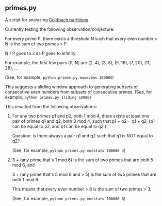 ## primes.py

A script for analyzing [Goldbach partitions](https://en.wikipedia.org/wiki/Goldbach's_conjecture).

Currently testing the following observation/conjecture:

For every prime P, there exists a threshold N such that every even number > N is the sum of two primes > P.

N / P goes to 2 as P goes to infinity.

For example, the first few pairs (P, N) are (2, 4), (3, 8), (5, 16), (7, 20), (11, 28), ...

(See, for example, `python primes.py maxevens 100000`)

This suggests a sliding window approach to generating subsets of consecutive even numbers
from subsets of consecutive primes. (See, for example, `python primes.py sliding 10000`)

This resulted from the following observations:

<ol>
<li>For any two primes p1 and p2, both 1 mod 4, there exists at least one pair of primes q1 and q2, both 3 mod 4,
such that p1 + p2 = q1 + q2. (p1 can be equal to p2, and q1 can be equal to q2.)

Question: Is there always a pair q1 and q2 such that q1 is NOT equal to q2?

(See, for example, `python primes.py modstats 100000 4`)

<li>3 + (any prime that's 1 mod 6) is the sum of two primes that are both 5 mod 6, and

3 + (any prime that's 5 mod 6 and > 5) is the sum of two primes that are both 1 mod 6.

This means that every even number > 8 is the sum of two primes > 3.

(See, for example, `python primes.py modstats 100000 6`)

</ol>
